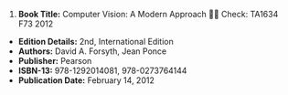 1. **Book Title:** Computer Vision: A Modern Approach 📒🚫 Check: TA1634 F73 2012
- **Edition Details:** 2nd, International Edition
- **Authors:** David A. Forsyth, Jean Ponce
- **Publisher:** Pearson
- **ISBN-13:** 978-1292014081, 978-0273764144
- **Publication Date:** February 14, 2012
